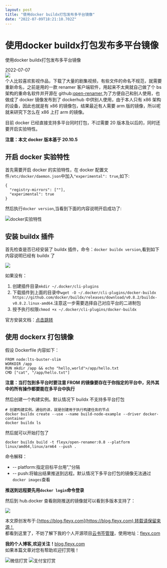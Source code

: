 ```yaml
---
layout: post
title: "使用docker buildx打包发布多平台镜像"
date: "2022-07-09T18:21:10.702Z"
---
```

使用docker buildx打包发布多平台镜像
========================

使用docker buildx打包发布多平台镜像

2022-07-07  
![](https://qiniupic.fleyx.com/blog/202207072202846.png)  
个人比较喜欢影视作品，下载了大量的剧集视频，有些文件的命名不规范，就需要重新命名，之前是用的一款 renamer 客户端软件，用起来不太爽就自己做了个 bs 架构的重命名软件并开源在 github:[open-renamer](https://github.com/FleyX/open-renamer),为了方便自己和别人使用，也做成了 docker 镜像发布到了 dockerhub 中供别人使用，由于本人只有 x86 架构的设备，因此也就是有 x86 的镜像包，结果最近有人需要 arm 版的镜像，所以呢就来研究下怎么在 x86 上打 arm 的镜像。

目前 docker 已经直接支持多平台同时打包，不过需要 20 版本及以后的，同时还要开启实验特性。

**注意：本文 docker 版本基于 20.10.5**

开启 docker 实验特性
--------------

首先需要开启 docker 的实验特性，在 docker 配置文件`/etc/docker/daemon.json`中加入`"experimental": true`,如下:

    {
      "registry-mirrors": [""],
      "experimental": true
    }
    

然后执行`docker version`,当看到下面的内容说明开启成功了:

![docker实验特性](https://qiniupic.fleyx.com/blog/202207072216592.png)

安装 buildx 插件
------------

首先检查是否已经安装了 buildx 插件，命令：`docker buildx version`,看到如下内容说明已经有 buildx 了

![](https://qiniupic.fleyx.com/blog/202207072226764.png)

如果没有：

1.  创建插件目录`mkdir ~/.docker/cli-plugins`
2.  下载插件到上面的目录中`wget -O ~/.docker/cli-plugins/docker-buildx https://github.com/docker/buildx/releases/download/v0.8.2/buildx-v0.8.2.linux-amd64`.注意这一步需要选择自己对应平台的二进制包
3.  授予执行权限`chmod +x ~/.docker/cli-plugins/docker-buildx`

官方安装文档：[点击跳转](https://github.com/docker/buildx/#installing)

使用 dockerx 打包镜像
---------------

假设 Dockerfile 内容如下：

    FROM node:lts-buster-slim
    WORKDIR /app
    RUN mkdir /app && echo "hello,world">/app/hello.txt
    CMD ["cat", "/app/hello.txt"]
    

**注意：当打包到多平台时要注意 FROM 的镜像要存在于你指定的平台中，另外其中的所有操作都要能在多平台中执行**

然后创建一个构建实例。默认情况下 buildx 不支持多平台打包

    # 创建构建实例。通俗的讲，就是创建用于执行构建任务的节点
    docker buildx create --use --name build-node-example --driver docker-container
    docker buildx ls
    

然后就可以开始打包了

    docker buildx build -t fleyx/open-renamer:0.8 --platform linux/amd64,linux/arm64 --push .
    

命令解释：

*   \-- platform:指定目标平台用","分隔
*   \-- push:将输出结果推送到远程。默认情况下多平台打包的镜像无法通过`docker images`查看

**推送到远程要先用`docker login`命令登录**

然后到 hub.docker 查看刚刚推送的镜像就可以看到多版本支持了：

![](https://qiniupic.fleyx.com/blog/202207072308123.png)

本文原创发布于:[https://blog.fleyx.com](https://blog.fleyx.com),转载请保留来源！  
都看到这里了，不妨了解下我的个人开源项目[云书签管理](https://github.com/FleyX/bookmark)，使用地址：[fleyx.com](https://fleyx.com)

**我的个人博客,欢迎关注！**[blog.fleyx.com](https://blog.fleyx.com)  
如果本篇文章对您有帮助欢迎打赏哦！

![微信打赏](https://files.cnblogs.com/files/wuyoucao/weixin.ico) ![支付宝打赏](https://files.cnblogs.com/files/wuyoucao/alipay.ico)